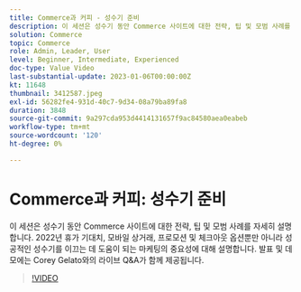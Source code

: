 ```yaml
---
title: Commerce과 커피 - 성수기 준비
description: 이 세션은 성수기 동안 Commerce 사이트에 대한 전략, 팁 및 모범 사례를 자세히 설명합니다. 2022년 휴가 기대치, 모바일 상거래, 프로모션 및 체크아웃 옵션뿐만 아니라 성공적인 성수기를 이끄는 데 도움이 되는 마케팅의 중요성에 대해 설명합니다. 발표 및 데모에는 Corey Gelato와의 라이브 Q&A가 함께 제공됩니다.
solution: Commerce
topic: Commerce
role: Admin, Leader, User
level: Beginner, Intermediate, Experienced
doc-type: Value Video
last-substantial-update: 2023-01-06T00:00:00Z
kt: 11648
thumbnail: 3412587.jpeg
exl-id: 56282fe4-931d-40c7-9d34-08a79ba89fa8
duration: 3848
source-git-commit: 9a297cda953d4414131657f9ac84580aea0eabeb
workflow-type: tm+mt
source-wordcount: '120'
ht-degree: 0%

---
```


# Commerce과 커피: 성수기 준비

이 세션은 성수기 동안 Commerce 사이트에 대한 전략, 팁 및 모범 사례를 자세히 설명합니다. 2022년 휴가 기대치, 모바일 상거래, 프로모션 및 체크아웃 옵션뿐만 아니라 성공적인 성수기를 이끄는 데 도움이 되는 마케팅의 중요성에 대해 설명합니다. 발표 및 데모에는 Corey Gelato와의 라이브 Q&amp;A가 함께 제공됩니다.

>[!VIDEO](https://video.tv.adobe.com/v/3412587/?quality=12&learn=on)
